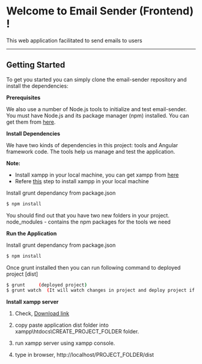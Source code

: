 Welcome to Email Sender (Frontend) !
===================


This web application facilitated to send emails to users

----------
Getting Started
-------------

To get you started you can simply clone the email-sender repository and install the dependencies:

**Prerequisites**

We also use a number of Node.js tools to initialize and test email-sender. You must have Node.js and its package manager (npm) installed. You can get them from [here](https://nodejs.org/en/).


**Install Dependencies**

We have two kinds of dependencies in this project: tools and Angular framework code. The tools help us manage and test the application.

**Note:**

 - Install xampp in your local machine, you can get xampp from [here](https://www.apachefriends.org/index.html)
 - Refere [this](http://www.wikihow.com/Install-XAMPP-for-Windows) step to install xampp in your local machine


Install grunt dependancy from package.json
```sh
$ npm install
```

You should find out that you have two new folders in your project.
node_modules - contains the npm packages for the tools we need


**Run the Application**

Install grunt dependancy from package.json
```sh
$ npm install
```
Once grunt installed then you can run following command to deployed project [dist]
```sh
$ grunt     (deployed project)
$ grunt watch  (It will watch changes in project and deploy project if changes found)
```

**Install xampp server**

1. Check, [Download link](https://www.apachefriends.org/index.html)

2. copy paste application dist folder into xampp\htdocs\CREATE_PROJECT_FOLDER folder. 

3. run xampp server using xampp console.

4. type in browser, http://localhost/PROJECT_FOLDER/dist
